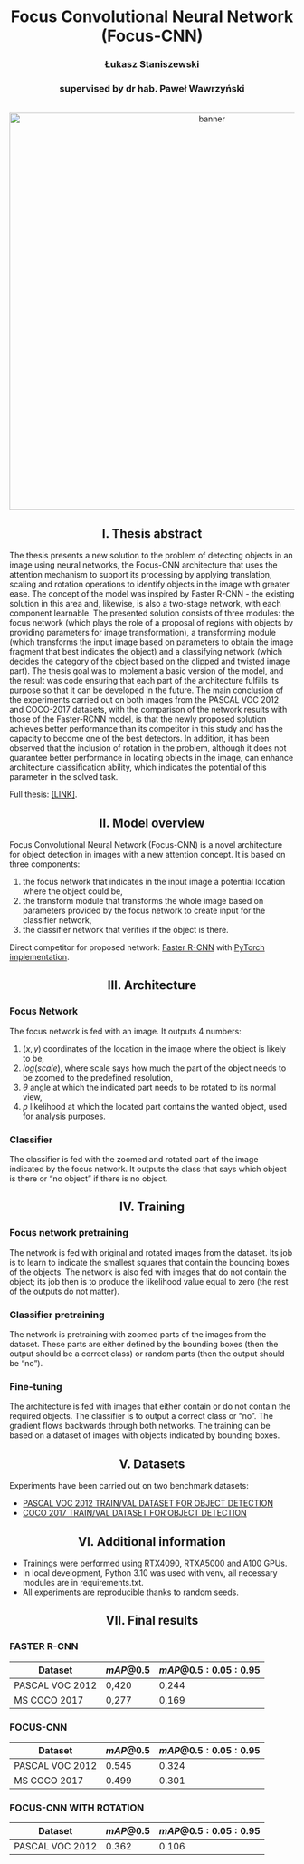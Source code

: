 <h1 align="center">Focus Convolutional Neural Network (Focus-CNN)</h1>
<h3 align="center">Łukasz Staniszewski</h2>
<h3 align="center">supervised by dr hab. Paweł Wawrzyński</h2>

<br>
<div align="center">
<img src="https://simargl.eu/images/partner-wut.png" alt="banner" width=700>
</div>

<h2 align="center"> I. Thesis abstract </h2>
The thesis presents a new solution to the problem of detecting objects in an image using neural networks, the Focus-CNN architecture that uses the attention mechanism to support its processing by applying translation, scaling and rotation operations to identify objects in the image with greater ease. The concept of the model was inspired by Faster R-CNN - the existing solution in this area and, likewise, is also a two-stage network, with each component learnable. The presented solution consists of three modules: the focus network (which plays the role of a proposal of regions with objects by providing parameters for image transformation), a transforming module (which transforms the input image based on parameters to obtain the image fragment that best indicates the object) and a classifying network (which decides the category of the object based on the clipped and twisted image part). The thesis goal was to implement a basic version of the model, and the result was code ensuring that each part of the architecture fulfills its purpose so that it can be developed in the future. The main conclusion of the experiments carried out on both images from the PASCAL VOC 2012 and COCO-2017 datasets, with the comparison of the network results with those of the Faster-RCNN model, is that the newly proposed solution achieves better performance than its competitor in this study and has the capacity to become one of the best detectors. In addition, it has been observed that the inclusion of rotation in the problem, although it does not guarantee better performance in locating objects in the image, can enhance architecture classification ability, which indicates the potential of this parameter in the solved task.

Full thesis: <a href="https://lukasz-staniszewski.github.io/docs/fcnn-thesis.pdf">[LINK]</a>.

<h2 align="center"> II. Model overview </h2>

Focus Convolutional Neural Network (Focus-CNN) is a novel architecture for object detection in images with a new attention concept. It is based on three components:

1) the focus network that indicates in the input image a potential location where the object could be,
2) the transform module that transforms the whole image based on parameters provided by the focus network to create input for the classifier network,
3) the classifier network that verifies if the object is there.

Direct competitor for proposed network: <a href="https://arxiv.org/pdf/1506.01497">Faster R-CNN</a> with <a href="https://github.com/AlphaJia/pytorch-faster-rcnn">PyTorch implementation</a>.

<h2 align="center"> III. Architecture </h2>

### Focus Network

The focus network is fed with an image. It outputs 4 numbers:

1) $(x,y)$ coordinates of the location in the image where the object is likely to be,
2) $log(scale)$, where scale says how much the part of the object needs to be zoomed to the predefined resolution,
3) $\theta$ angle at which the indicated part needs to be rotated to its normal view,
4) $p$ likelihood at which the located part contains the wanted object, used for analysis purposes.

### Classifier

The classifier is fed with the zoomed and rotated part of the image indicated by the focus network. It outputs the class that says which object is there or “no object” if there is no object.

<h2 align="center"> IV. Training </h2>

### Focus network pretraining

The network is fed with original and rotated images from the dataset. Its job is to learn to indicate the smallest squares that contain the bounding boxes of the objects. The network is also fed with images that do not contain the object; its job then is to produce the likelihood value equal to zero (the rest of the outputs do not matter).

### Classifier pretraining

The network is pretraining with zoomed parts of the images from the dataset. These parts are either defined by the bounding boxes (then the output should be a correct class) or random parts (then the output should be “no”).

### Fine-tuning

The architecture is fed with images that either contain or do not contain the required objects. The classifier is to output a correct class or “no”. The gradient flows backwards through both networks.
The training can be based on a dataset of images with objects indicated by bounding boxes.

<h2 align="center"> V. Datasets </h2>

Experiments have been carried out on two benchmark datasets:

+ <a href="https://cocodataset.org/#home">PASCAL VOC 2012 TRAIN/VAL DATASET FOR OBJECT DETECTION</a>
+ <a href="http://host.robots.ox.ac.uk/pascal/VOC/">COCO 2017 TRAIN/VAL DATASET FOR OBJECT DETECTION</a>

<h2 align="center"> VI. Additional information </h2>

+ Trainings were performed using RTX4090, RTXA5000 and A100 GPUs.
+ In local development, Python 3.10 was used with venv, all necessary modules are in requirements.txt.
+ All experiments are reproducible thanks to random seeds.

<h2 align="center"> VII. Final results </h2>

### FASTER R-CNN

| **Dataset** | **$mAP@0.5$** | **$mAP@0.5:0.05:0.95$** |
|---|---|---|
| PASCAL VOC 2012 | 0,420 | 0,244 |
| MS COCO 2017 | 0,277 | 0,169 |

### FOCUS-CNN

| **Dataset** | **$mAP@0.5$** | **$mAP@0.5:0.05:0.95$** |
|---|---|---|
| PASCAL VOC 2012 | 0.545 | 0.324 |
| MS COCO 2017 | 0.499 | 0.301 |

### FOCUS-CNN WITH ROTATION

| **Dataset** | **$mAP@0.5$** | **$mAP@0.5:0.05:0.95$** |
|---|---|---|
| PASCAL VOC 2012 | 0.362 | 0.106 |

